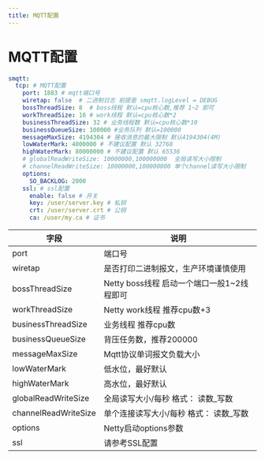 ```yaml
---
title: MQTT配置
---
```

# MQTT配置

```yaml
smqtt:
  tcp: # MQTT配置
    port: 1883 # mqtt端口号
    wiretap: false  # 二进制日志 前提是 smqtt.logLevel = DEBUG
    bossThreadSize: 8  # boss线程 默认=cpu核心数,推荐 1~2 即可
    workThreadSize: 16 # work线程 默认=cpu核心数*2
    businessThreadSize: 32 # 业务线程数 默认=cpu核心数*10
    businessQueueSize: 100000 #业务队列 默认=100000
    messageMaxSize: 4194304 # 接收消息的最大限制 默认4194304(4M)
    lowWaterMark: 4000000 # 不建议配置 默认 32768
    highWaterMark: 80000000 # 不建议配置 默认 65536
    # globalReadWriteSize: 10000000,100000000  全局读写大小限制
    # channelReadWriteSize: 10000000,100000000 单个channel读写大小限制
    options:
      SO_BACKLOG: 2000
    ssl: # ssl配置
      enable: false # 开关
      key: /user/server.key # 私钥
      crt: /user/server.crt # 公钥
      ca: /user/my.ca # 证书
```

| 字段                      | 说明                           | 
|-------------------------|------------------------------|
| port | 端口号                          | 
| wiretap                | 是否打印二进制报文，生产环境谨慎使用           | 
| bossThreadSize               | Netty boss线程 启动一个端口一般1~2线程即可 | 
| workThreadSize                    | Netty work线程 推荐cpu数+3        |
| businessThreadSize                  | 业务线程 推荐cpu数                  |
| businessQueueSize                  | 背压任务数，推荐200000               |
| messageMaxSize                | Mqtt协议单词报文负载大小               |
| lowWaterMark            | 低水位，最好默认                     |
| highWaterMark                | 高水位，最好默认                     |
| globalReadWriteSize                    | 全局读写大小/每秒 格式： 读数_写数          |
| channelReadWriteSize                     | 单个连接读写大小/每秒 格式： 读数_写数        |
| options                    | Netty启动options参数             |
| ssl                    | 请参考SSL配置                     |